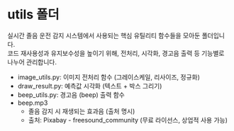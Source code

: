 # utils 폴더
실시간 졸음 운전 감지 시스템에서 사용되는 핵심 유틸리티 함수들을 모아둔 폴더입니다.  
코드 재사용성과 유지보수성을 높이기 위해, 전처리, 시각화, 경고음 출력 등 기능별로 나누어 관리합니다.  

- image_utils.py: 이미지 전처리 함수 (그레이스케일, 리사이즈, 정규화)
- draw_result.py: 예측값 시각화 (텍스트 + 박스 그리기)
- beep_utils.py: 경고음 (beep) 출력 함수
- beep.mp3
  - 졸음 감지 시 재생되는 효과음 (출처 명시)
  - 출처: Pixabay - freesound_community (무료 라이선스, 상업적 사용 가능)